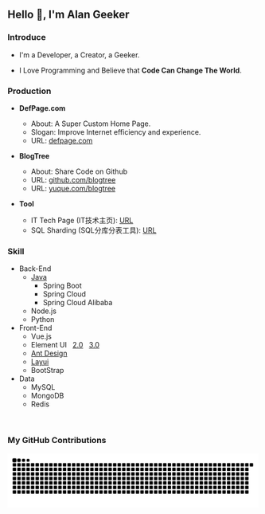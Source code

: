 <!--
**AlanGeeker/AlanGeeker** is a ✨ _special_ ✨ repository because its `README.md` (this file) appears on your GitHub profile.

Here are some ideas to get you started:

- 🔭 I’m currently working on ...
- 🌱 I’m currently learning ...
- 👯 I’m looking to collaborate on ...
- 🤔 I’m looking for help with ...
- 💬 Ask me about ...
- 📫 How to reach me: ...
- 😄 Pronouns: ...
- ⚡ Fun fact: ...
-->


## Hello 👋, I'm Alan Geeker

### Introduce
- I'm a Developer, a Creator, a Geeker.

- I Love Programming and Believe that **Code Can Change The World**.

### Production
- **DefPage.com**
  - About: A Super Custom Home Page.
  - Slogan: Improve Internet efficiency and experience.
  - URL: [defpage.com](https://defpage.com/)

- **BlogTree**
  - About: Share Code on Github
  - URL: [github.com/blogtree](https://github.com/blogtree)
  - URL: [yuque.com/blogtree](https://www.yuque.com/blogtree)

- **Tool**
  - IT Tech Page (IT技术主页): [URL](https://defpage.com/share/it)
  - SQL Sharding (SQL分库分表工具): [URL](https://defpage.com/tool/it/sql-sharding)

### Skill
- Back-End
  - [Java](https://www.yuque.com/blogtree/java)
    - Spring Boot
    - Spring Cloud
    - Spring Cloud Alibaba
  - Node.js
  - Python
- Front-End
  - Vue.js
  - Element UI &nbsp; [2.0](https://github.com/ElemeFE/element) &nbsp; [3.0](https://github.com/element-plus/element-plus)
  - [Ant Design](https://github.com/ant-design/ant-design)
  - [Layui](https://github.com/sentsin/layui)
  - BootStrap
- Data
  - MySQL
  - MongoDB
  - Redis


<br/>

### My GitHub Contributions
![](https://raw.githubusercontent.com/AlanGeeker/AlanGeeker/main/statics/github-contribution-grid-snake.svg)